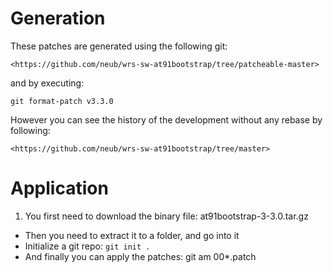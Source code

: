 Generation
============

These patches are generated using the following git:

	<https://github.com/neub/wrs-sw-at91bootstrap/tree/patcheable-master>
	
and by executing:

	git format-patch v3.3.0	
	
However you can see the history of the development without any rebase by following:

	<https://github.com/neub/wrs-sw-at91bootstrap/tree/master>	
	

Application
=============	

1. You first need to download the binary file: at91bootstrap-3-3.0.tar.gz
* Then you need to extract it to a folder, and go into it
* Initialize a git repo: `git init .`
* And finally you can apply the patches: git am 00*.patch
